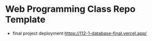 # Web Programming Class Repo Template
- final project deployment https://112-1-database-final.vercel.app/ 
